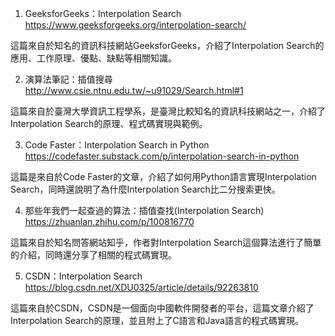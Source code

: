 

1. GeeksforGeeks：Interpolation Search
https://www.geeksforgeeks.org/interpolation-search/

這篇來自於知名的資訊科技網站GeeksforGeeks，介紹了Interpolation Search的應用、工作原理、優點、缺點等相關知識。

2. 演算法筆記：插值搜尋
http://www.csie.ntnu.edu.tw/~u91029/Search.html#1

這篇來自於臺灣大學資訊工程學系，是臺灣比較知名的資訊科技網站之一，介紹了Interpolation Search的原理、程式碼實現與範例。

3. Code Faster：Interpolation Search in Python
https://codefaster.substack.com/p/interpolation-search-in-python

這篇是來自於Code Faster的文章，介紹了如何用Python語言實現Interpolation Search，同時還說明了為什麼Interpolation Search比二分搜索更快。

4. 那些年我們一起查過的算法：插值查找(Interpolation Search)
https://zhuanlan.zhihu.com/p/100816770

這篇來自於知名問答網站知乎，作者對Interpolation Search這個算法進行了簡單的介紹，同時還分享了相關的程式碼實現。

5. CSDN：Interpolation Search
https://blog.csdn.net/XDU0325/article/details/92263810

這篇來自於CSDN，CSDN是一個面向中國軟件開發者的平台，這篇文章介紹了Interpolation Search的原理，並且附上了C語言和Java語言的程式碼實現。